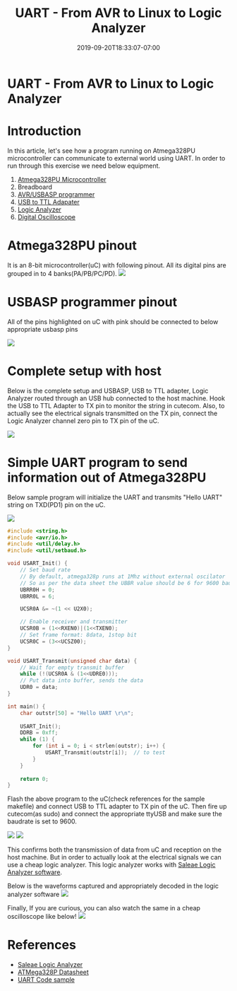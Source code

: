 ﻿---
title: "UART - From AVR to Linux to Logic Analyzer"
date: 2019-09-20T18:33:07-07:00
toc: true
tags: ['Embedded']
---

# UART - From AVR to Linux to Logic Analyzer

# Introduction

In this article, let's see how a program running on Atmega328PU microcontroller
can communicate to external world using UART. In order to run through this
exercise we need below equipment.

1. [Atmega328PU Microcontroller](https://www.aliexpress.com/item/32973635527.html?spm=a2g0s.9042311.0.0.27424c4dOZJfJV)
2. Breadboard
3. [AVR/USBASP programmer](https://www.aliexpress.com/item/32651814443.html?spm=a2g0s.9042311.0.0.27424c4dOZJfJV)
4. [USB to TTL Adapater](https://www.amazon.com/gp/product/B00QT7LQ88/ref=ppx_yo_dt_b_asin_title_o02_s00?ie=UTF8&psc=1)
4. [Logic Analyzer](https://www.aliexpress.com/item/33062091072.html?spm=a2g0s.9042311.0.0.27424c4dHus6xH)
5. [Digital Oscilloscope](https://www.aliexpress.com/item/33024255264.html?spm=a2g0s.9042311.0.0.65aa4c4dDiDkXx)

# Atmega328PU pinout

It is an 8-bit microcontroller(uC) with following pinout. All its digital pins
are grouped in to 4 banks(PA/PB/PC/PD).
 ![](Atmega328PUPinout.png)

# USBASP programmer pinout
All of the pins highlighted on uC with pink should be connected to below
appropriate usbasp pins

![](usbasp_pinout.png)


# Complete setup with host
Below is the complete setup and USBASP, USB to TTL adapter, Logic Analyzer
routed through an USB hub connected to the host machine. Hook the USB to TTL
Adapter to TX pin to monitor the string in cutecom. Also, to actually see the
electrical signals transmitted on the TX pin, connect the Logic Analyzer channel
zero pin to TX pin of the uC.

 ![](setup.png)

# Simple UART program to send information out of Atmega328PU

Below sample program will initialize the UART and transmits "Hello UART" string
on TXD(PD1) pin on the uC.

 ![](UART_Registers.png)


```c
#include <string.h>
#include <avr/io.h>
#include <util/delay.h>
#include <util/setbaud.h>

void USART_Init() {
    // Set baud rate
    // By default, atmega328p runs at 1Mhz without external oscilator
    // So as per the data sheet the UBBR value should be 6 for 9600 baud rate
    UBRR0H = 0;
    UBRR0L = 6;

    UCSR0A &= ~(1 << U2X0);

    // Enable receiver and transmitter
    UCSR0B = (1<<RXEN0)|(1<<TXEN0);
    // Set frame format: 8data, 1stop bit
    UCSR0C = (3<<UCSZ00);
}

void USART_Transmit(unsigned char data) {
    // Wait for empty transmit buffer
    while (!(UCSR0A & (1<<UDRE0)));
    // Put data into buffer, sends the data
    UDR0 = data;
}

int main() {
    char outstr[50] = "Hello UART \r\n";
  
    USART_Init();
    DDRB = 0xff;
    while (1) {
        for (int i = 0; i < strlen(outstr); i++) {
            USART_Transmit(outstr[i]);  // to test
        }
    }
  
    return 0;
}

```

Flash the above program to the uC(check references for the sample makefile) and
connect USB to TTL adapter to TX pin of the uC. Then fire up cutecom(as sudo)
and connect the appropriate ttyUSB and make sure the baudrate is set to 9600.

 ![](USB_to_TTL_Adapater.png)
 ![](UART_in_cutecom.png)

This confirms both the transmission of data from uC and reception on the host
machine. But in order to actually look at the electrical signals we can use a
cheap logic analyzer. This logic analyzer works with [Saleae Logic Analyzer
software](https://www.saleae.com/downloads/).

Below is the waveforms captured and appropriately decoded in the logic analyzer
 software
 ![](UART_in_saleae_logic.png)

Finally, If you are curious, you can also watch the same in a cheap oscilloscope
 like below! ![](Final.png)
# References

- [Saleae Logic Analyzer](https://www.saleae.com/downloads/)
- [ATMega328P Datasheet](https://www.sparkfun.com/datasheets/Components/SMD/ATMega328.pdf)
- [UART Code sample](https://github.com/vineelkovvuri/AVR-Programming/tree/master/mycode/serialIO)
